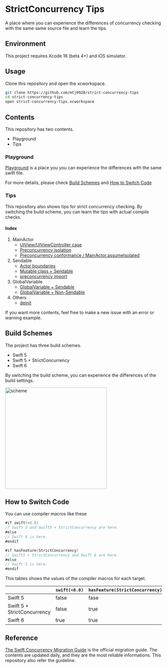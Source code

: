 # StrictConcurrency Tips
A place where you can experience the differences of concurrency checking with the same same source file and learn the tips.

## Environment
This project requires Xcode 16 (beta 4+) and iOS simulator.

## Usage
Clone this repository and open the xcworkspace.
```sh
git clone https://github.com/mtj0928/strict-concurrency-tips
cd strict-concurrency-tips
open strict-concurrency-tips.xcworkspace
```

## Contents
This repository has two contents.
- Playground
- Tips

### Playground
[Playground](https://github.com/mtj0928/strict-concurrency-tips/blob/main/strict-concurrency-tips/Playground.swift) is a place you you can experience the differences with the same swift file.

For more details, please check [Build Schemes](#build-schemes) and [How to Switch Code](#how-to-switch-code)

### Tips
This repository also shows tips for strict concurrency checking.
By switching the build scheme, you can learn the tips with actual compile checks.

#### Index
1. MainActor
    - [UIView/UIViewController case](https://github.com/mtj0928/strict-concurrency-tips/blob/main/strict-concurrency-tips/Tips/1-MainActor/MainActor-1.swift)
    - [Preconcurrency isolation](https://github.com/mtj0928/strict-concurrency-tips/blob/main/strict-concurrency-tips/Tips/1-MainActor/MainActor-2.swift)
    - [Preconcurrency conformance / MainActor.assumeIsolated](https://github.com/mtj0928/strict-concurrency-tips/blob/main/strict-concurrency-tips/Tips/1-MainActor/MainActor-3.swift)
2. Sendable
    - [Actor boundaries](https://github.com/mtj0928/strict-concurrency-tips/blob/main/strict-concurrency-tips/Tips/2-Sendable/Sendable-1.swift)
    - [Mutable class + Sendable](https://github.com/mtj0928/strict-concurrency-tips/blob/main/strict-concurrency-tips/Tips/2-Sendable/Sendable-2.swift)
    - [preconcurrency import](https://github.com/mtj0928/strict-concurrency-tips/blob/main/strict-concurrency-tips/Tips/2-Sendable/Sendable-3.swift)
3. GlobalVariable
    - [GlobalVariable + Sendable](https://github.com/mtj0928/strict-concurrency-tips/blob/main/strict-concurrency-tips/Tips/3-GlobalVariable/GlobalVariable-1.swift)
    - [GlobalVariable + Non-Sendable](https://github.com/mtj0928/strict-concurrency-tips/blob/main/strict-concurrency-tips/Tips/3-GlobalVariable/GlobalVariable-2.swift)
4. Others
    - [deinit](https://github.com/mtj0928/strict-concurrency-tips/blob/main/strict-concurrency-tips/Tips/4-Others/deinit-1.swift)
    
If you want more contents, feel free to make a new issue with an error or warning example.

## Build Schemes
The project has three build schemes.
- Swift 5
- Swift 5 + StrictConcurrency
- Swift 6

By switching the build scheme, you can experience the differences of the build settings.

<img width="327" alt="scheme" src="https://github.com/user-attachments/assets/6c2d0af6-1ed4-45be-99b1-2383dc8052d4">


## How to Switch Code
You can use compiler macros like these
```swift
#if swift(<6.0)
// Swift 5 and Swift5 + StrictConcurrency are here.
#else
// Swift 6 is here.
#endif
```

```swift
#if hasFeature(StrictConcurrency)
// Swift5 + StrictConcurrency and Swift 6 are here.
#else
// Swift 5 is here.
#endif
```

This tables shows the values of the compiler macros for each target.

|| `swift(<6.0)` | `hasFeature(StrictConcurrency)` |
| ---- | --- | --- |
| Swift 5 | false | fase |
| Swift 5 + StrictConcurrency | false | true |
| Swift 6 | true | true |

## Reference
[The Swift Concurrency Migration Guide](https://www.swift.org/migration/documentation/migrationguide) is the official migration guide.
The contents are updated daily, and they are the most reliable informations.
This repository also refer the guideline.
